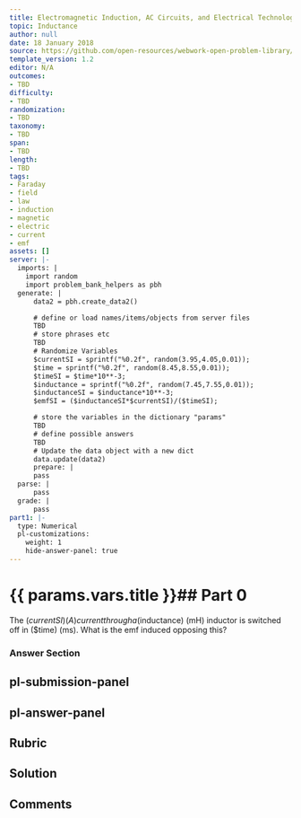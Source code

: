 ```yaml
---
title: Electromagnetic Induction, AC Circuits, and Electrical Technologies
topic: Inductance
author: null
date: 18 January 2018
source: https://github.com/open-resources/webwork-open-problem-library/tree/master/Contrib/BrockPhysics/College_Physics_Urone/23.Electromagnetic_Induction_AC_Circuits_and_Electrical_Technologies/23-09.Inductance/NU_U17_23_09_003.pg
template_version: 1.2
editor: N/A
outcomes:
- TBD
difficulty:
- TBD
randomization:
- TBD
taxonomy:
- TBD
span:
- TBD
length:
- TBD
tags:
- Faraday
- field
- law
- induction
- magnetic
- electric
- current
- emf
assets: []
server: |-
  imports: |
    import random
    import problem_bank_helpers as pbh
  generate: |
      data2 = pbh.create_data2()

      # define or load names/items/objects from server files
      TBD
      # store phrases etc
      TBD
      # Randomize Variables
      $currentSI = sprintf("%0.2f", random(3.95,4.05,0.01));
      $time = sprintf("%0.2f", random(8.45,8.55,0.01));
      $timeSI = $time*10**-3;
      $inductance = sprintf("%0.2f", random(7.45,7.55,0.01));
      $inductanceSI = $inductance*10**-3;
      $emfSI = ($inductanceSI*$currentSI)/($timeSI);

      # store the variables in the dictionary "params"
      TBD
      # define possible answers
      TBD
      # Update the data object with a new dict
      data.update(data2)
      prepare: |
      pass
  parse: |
      pass
  grade: |
      pass
part1: |-
  type: Numerical
  pl-customizations:
    weight: 1
    hide-answer-panel: true
---
```


# {{ params.vars.title }}## Part 0 
The ($currentSI) (A) current through a ($inductance) (mH) inductor is switched off in ($time) (ms). What is the emf induced opposing this? 


### Answer Section 


## pl-submission-panel 


## pl-answer-panel 


## Rubric 


## Solution 


## Comments 


